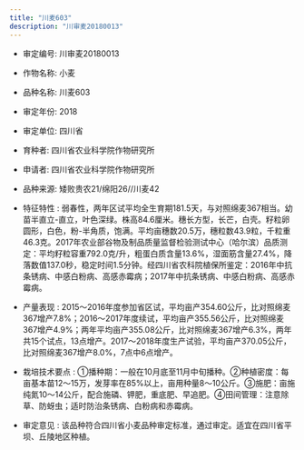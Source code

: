 ```yaml
---
title: "川麦603"
description: "川审麦20180013"
---
```

* 审定编号:  川审麦20180013

*  作物名称:  小麦

*  品种名称:  川麦603

*  审定年份:  2018

*  审定单位:  四川省

* 育种者:  四川省农业科学院作物研究所

*  申请者:  四川省农业科学院作物研究所

*  品种来源:  矮败贵农21/绵阳26//川麦42

*  特征特性 : 
弱春性，两年区试平均全生育期181.5天，与对照绵麦367相当。幼苗半直立-直立，叶色深绿。株高84.6厘米。穗长方型，长芒，白壳。籽粒卵圆形，白色，粉-半角质，饱满。平均亩穗数20.5万，穗粒数43.9粒，千粒重46.3克。2017年农业部谷物及制品质量监督检验测试中心（哈尔滨）品质测定：平均籽粒容重792.0克/升，粗蛋白质含量13.6%，湿面筋含量27.4%，降落数值137.0秒，稳定时间1.5分钟。经四川省农科院植保所鉴定：2016年中抗条锈病、中感白粉病、高感赤霉病；2017年中抗条锈病、中感白粉病、高感赤霉病。
 
*  产量表现 : 
2015～2016年度参加省区试，平均亩产354.60公斤，比对照绵麦367增产7.8%；2016～2017年度续试，平均亩产355.56公斤，比对照绵麦367增产4.9%；两年平均亩产355.08公斤，比对照绵麦367增产6.3%，两年共15个试点，13点增产。2017～2018年度生产试验，平均亩产370.05公斤，比对照绵麦367增产8.0%，7点中6点增产。

*  栽培技术要点 : 
①播种期：一般在10月底至11月中旬播种。②种植密度：每亩基本苗12～15万，发芽率在85%以上，亩用种量8～10公斤。③施肥：亩施纯氮10～14公斤，配合施磷、钾肥，重底肥、早追肥。④田间管理：注意除草、防蚜虫；适时防治条锈病、白粉病和赤霉病。

*  审定意见 : 
该品种符合四川省小麦品种审定标准，通过审定。适宜在四川省平坝、丘陵地区种植。
